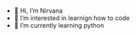 - 👋 Hi, I’m Nirvana
- 👀 I’m interested in learnign how to code
- 🌱 I’m currently learning python 

<!---
Nivaniz/Nivaniz is a ✨ special ✨ repository because its `README.md` (this file) appears on your GitHub profile.
You can click the Preview link to take a look at your changes.
--->

